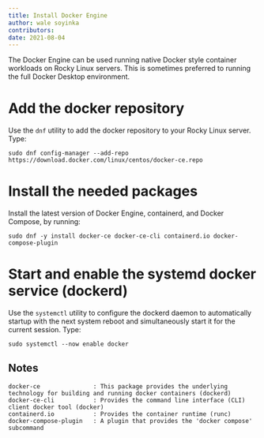 ```yaml
---
title: Install Docker Engine
author: wale soyinka
contributors:
date: 2021-08-04
---
```



The Docker Engine can be used running native Docker style container workloads on Rocky Linux servers. This is sometimes preferred to running the full Docker Desktop environment.

# Add the docker repository

Use the `dnf` utility to add the docker repository to your Rocky Linux server. Type:

```
sudo dnf config-manager --add-repo https://download.docker.com/linux/centos/docker-ce.repo
```

# Install the needed packages

Install the latest version of Docker Engine, containerd, and Docker Compose, by running:

```
sudo dnf -y install docker-ce docker-ce-cli containerd.io docker-compose-plugin
```

# Start and enable the systemd docker service (dockerd)

Use the `systemctl` utility to configure the dockerd daemon to automatically startup with the next system reboot and simultaneously start it for the current session. Type:

```
sudo systemctl --now enable docker
```


## Notes

```
docker-ce               : This package provides the underlying technology for building and running docker containers (dockerd) 
docker-ce-cli           : Provides the command line interface (CLI) client docker tool (docker)
containerd.io           : Provides the container runtime (runc)
docker-compose-plugin   : A plugin that provides the 'docker compose' subcommand 

```



